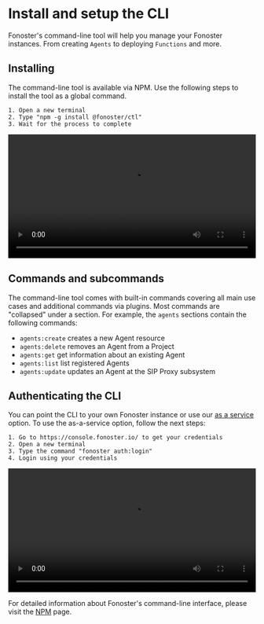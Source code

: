 # Install and setup the CLI

Fonoster's command-line tool will help you manage your Fonoster instances. From creating `Agents` to deploying `Functions` and more.

## Installing

The command-line tool is available via NPM. Use the following steps to install the tool as a global command.

```none
1. Open a new terminal
2. Type "npm -g install @fonoster/ctl"
3. Wait for the process to complete
```

<video width="100%" playsInline="" controls="muted">
 <source src="/videos/install_and_setup_the_cli_1.mov" type="video/mp4" playsInline="" />
</video>

## Commands and subcommands

The command-line tool comes with built-in commands covering all main use cases and additional commands via plugins. Most commands are "collapsed" under a section. For example, the `agents` sections contain the following commands:

- `agents:create`  creates a new Agent resource
- `agents:delete`  removes an Agent from a Project
- `agents:get`     get information about an existing Agent
- `agents:list`    list registered Agents
- `agents:update`  updates an Agent at the SIP Proxy subsystem

## Authenticating the CLI

You can point the CLI to your own Fonoster instance or use our [as a service](https://console.fonoster.io) option. To use the as-a-service option, follow the next steps:

```none
1. Go to https://console.fonoster.io/ to get your credentials
2. Open a new terminal
3. Type the command "fonoster auth:login"
4. Login using your credentials
```

<video width="100%" playsInline="" controls="muted">
 <source src="/videos/install_and_setup_the_cli_2.mov" type="video/mp4" playsInline="" />
</video>


For detailed information about Fonoster's command-line interface, please visit the [NPM](https://www.npmjs.com/package/@fonoster/ctl) page.
